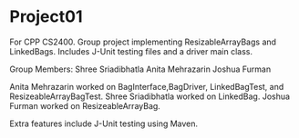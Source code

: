 # Project01
For CPP CS2400. Group project implementing ResizableArrayBags and LinkedBags. Includes J-Unit testing files and a driver main class.

Group Members:
Shree Sriadibhatla
Anita Mehrazarin
Joshua Furman

Anita Mehrazarin worked on BagInterface,BagDriver, LinkedBagTest, and ResizeableArrayBagTest.
Shree Sriadibhatla worked on LinkedBag.
Joshua Furman worked on ResizeableArrayBag.

Extra features include J-Unit testing using Maven.



